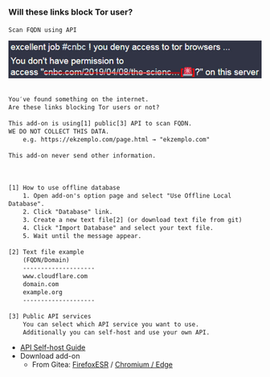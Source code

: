 ### Will these links block Tor user?

`Scan FQDN using API`

![](../image/isatpreview.jpg)


```

You′ve found something on the internet.
Are these links blocking Tor users or not?
 
This add-on is using[1] public[3] API to scan FQDN.
WE DO NOT COLLECT THIS DATA.
	e.g. https://ekzemplo.com/page.html → "ekzemplo.com"

This add-on never send other information.



[1] How to use offline database
	1. Open add-on's option page and select "Use Offline Local Database".
	2. Click "Database" link.
	3. Create a new text file[2] (or download text file from git)
	4. Click "Import Database" and select your text file.
	5. Wait until the message appear.

[2] Text file example
	(FQDN/Domain)
	--------------------
	www.cloudflare.com
	domain.com
	example.org
	--------------------

[3] Public API services
	You can select which API service you want to use.
	Additionally you can self-host and use your own API.

```


- [API Self-host Guide](../tool/api_for_ismm_isat/)
- Download add-on
  - From Gitea: [FirefoxESR](https://mypdns.org/dCF/deCloudflare/-/raw/master/addons/releases/isat.xpi) / [Chromium / Edge](https://mypdns.org/dCF/deCloudflare/-/raw/master/addons/releases/isat.crx)
